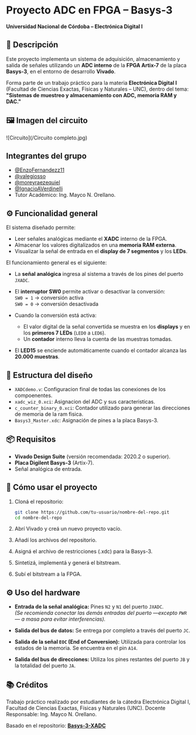 # Proyecto ADC en FPGA – Basys-3  
**Universidad Nacional de Córdoba – Electrónica Digital I**

## 🧠 Descripción

Este proyecto implementa un sistema de adquisición, almacenamiento y salida de señales utilizando un **ADC interno** de la **FPGA Artix-7** de la placa **Basys-3**, en el entorno de desarrollo **Vivado**.

Forma parte de un trabajo práctico para la materia **Electrónica Digital I** (Facultad de Ciencias Exactas, Físicas y Naturales – UNC), dentro del tema:  
**"Sistemas de muestreo y almacenamiento con ADC, memoria RAM y DAC."**

## 🖼️ Imagen del circuito 

![Circuito](/Circuito completo.jpg)

## Integrantes del grupo
- [@EnzoFernandezz11](https://github.com/EnzoFernandezz11)
- [@valegiosso](https://github.com/valegiosso)
- [@moreyraezequiel](https://github.com/moreyraezequiel)
- [@IgnacioAVerdinelli](https://github.com/IgnacioAVerdinelli)
- Tutor Académico: Ing. Mayco N. Orellano.

## ⚙️ Funcionalidad general

El sistema diseñado permite:

- Leer señales analógicas mediante el **XADC** interno de la FPGA.
- Almacenar los valores digitalizados en una **memoria RAM externa**.
- Visualizar la señal de entrada en el **display de 7 segmentos** y los **LEDs**.

El funcionamiento general es el siguiente:

- La **señal analógica** ingresa al sistema a través de los pines del puerto `JXADC`.

- El **interruptor SW0** permite activar o desactivar la conversión:  
  `SW0 = 1` → conversión activa  
  `SW0 = 0` → conversión desactivada

- Cuando la conversión está activa:
  - El valor digital de la señal convertida se muestra en los **displays** y en los **primeros 7 LEDs** (`LED0` a `LED6`).
  - Un **contador** interno lleva la cuenta de las muestras tomadas.

- El **LED15** se enciende automáticamente cuando el contador alcanza las **20.000 muestras**.

## 🧩 Estructura del diseño

- `XADCdemo.v`: Configuracion final de todas las conexiones de los compoenentes.
- `xadc_wiz_0.xci`: Asignacion del ADC y sus caracteristicas.
- `c_counter_binary_0.xci`: Contador utilizado para generar las direcciones de memoria de la ram fisica.
- `Basys3_Master.xdc`: Asignación de pines a la placa Basys-3.

## 📦 Requisitos

- **Vivado Design Suite** (versión recomendada: 2020.2 o superior).
- **Placa Digilent Basys-3** (Artix-7).
- Señal analógica de entrada.

## 🚀 Cómo usar el proyecto

1. Cloná el repositorio:

   ```bash
   git clone https://github.com/tu-usuario/nombre-del-repo.git
   cd nombre-del-repo

2. Abrí Vivado y creá un nuevo proyecto vacío.

3. Añadí los archivos del repositorio.

4. Asigná el archivo de restricciones (.xdc) para la Basys-3.

5. Sintetizá, implementá y generá el bitstream.

6. Subí el bitstream a la FPGA.
 
## ⚙️ Uso del hardware

- **Entrada de la señal analógica:** Pines `N2` y `N1` del puerto `JXADC`.  
  *(Se recomienda conectar las demás entradas del puerto —excepto `PWR`— a masa para evitar interferencias).*

- **Salida del bus de datos:** Se entrega por completo a través del puerto `JC`.

- **Salida de la señal `EOC` (End of Conversion):** Utilizada para controlar los estados de la memoria. Se encuentra en el pin `A14`.

- **Salida del bus de direcciones:** Utiliza los pines restantes del puerto `JB` y la totalidad del puerto `JA`.

## 📚 Créditos
Trabajo práctico realizado por estudiantes de la cátedra Electrónica Digital I, Facultad de Ciencias Exactas, Físicas y Naturales (UNC).
Docente Responsable: Ing. Mayco N. Orellano.

Basado en el repositorio: [**Basys-3-XADC**](https://github.com/Digilent/Basys-3-XADC)




